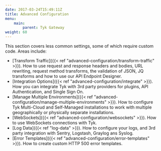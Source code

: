 ```yaml
---
date: 2017-03-24T15:49:11Z
title: Advanced Configuration
menu:
    main:
        parent: Tyk Gateway
weight: 60
---
```


This section covers less common settings, some of which require custom code. Areas include:

* [Transform Traffic]({{< ref "advanced-configuration/transform-traffic" >}}). How to use request and response headers and bodies, URL rewriting, request method transforms, the validation of JSON, JQ transforms and how to use our API Endpoint Designer.
* [Integration Options]({{< ref "advanced-configuration/integrate" >}}). How you can integrate Tyk with 3rd party providers for plugins, API Authentication, and Single Sign On.
* [Manage Multiple Environments]({{< ref "advanced-configuration/manage-multiple-environments" >}}). How to configure Tyk Multi-Cloud and Self-Managed installations to work with multiple geographically or physically separate installations.
* [WebSockets]({{< ref "advanced-configuration/websockets" >}}). How to use WebSockets connections with Tyk.
* [Log Data]({{< ref "log-data" >}}). How to configure your logs, and 3rd party integration with Sentry, Logstash, Graylog ans Syslog.
* [Error Templates]({{< ref "advanced-configuration/error-templates" >}}). How to create custom HTTP 500 error templates. 
